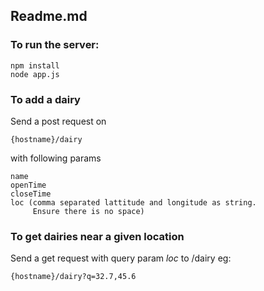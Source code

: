 ## Readme.md

### To run the server: 
```
npm install
node app.js
```

### To add a dairy
Send a post request on 
```
{hostname}/dairy
```
with following params
```
name
openTime
closeTime
loc (comma separated lattitude and longitude as string. 
     Ensure there is no space)
```

### To get dairies near a given location
Send a get request with query param _loc_ to /dairy
eg: 
```
{hostname}/dairy?q=32.7,45.6
```

